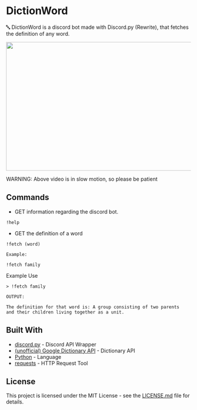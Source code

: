 # DictionWord 

🔤 DictionWord is a discord bot made with Discord.py (Rewrite), that
fetches the definition of any word.

<p align="center">
  <img src="https://github.com/Nayalash/tbd/blob/master/docs/demo.gif" width="650" height="350"/>
</p>

WARNING: Above video is in slow motion, so please be patient

## Commands

* GET information regarding the discord bot.

```
!help
```

* GET the definition of a word

```
!fetch (word)

Example:

!fetch family
```

Example Use

```
> !fetch family

OUTPUT:

The definition for that word is: A group consisting of two parents
and their children living together as a unit.

```


## Built With

* [discord.py](https://github.com/Rapptz/discord.py) - Discord API Wrapper
* [(unofficial) Google Dictionary API](https://googledictionaryapi.eu-gb.mybluemix.net/) - Dictionary API 
* [Python](https://www.python.org/) - Language
* [requests](https://pypi.org/project/requests/) - HTTP Request Tool

## License

This project is licensed under the MIT License - see the [LICENSE.md](https://github.com/Nayalash/DictionWord/blob/master/LICENSE) file for details.
